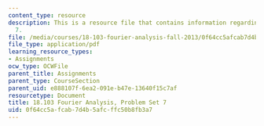 ```yaml
---
content_type: resource
description: This is a resource file that contains information regarding problem set
  7.
file: /media/courses/18-103-fourier-analysis-fall-2013/0f64cc5afcab7d4b5afcffc50b8fb3a7_MIT18_103F13_pset7.pdf
file_type: application/pdf
learning_resource_types:
- Assignments
ocw_type: OCWFile
parent_title: Assignments
parent_type: CourseSection
parent_uid: e888107f-6ea2-091e-b47e-13640f15c7af
resourcetype: Document
title: 18.103 Fourier Analysis, Problem Set 7
uid: 0f64cc5a-fcab-7d4b-5afc-ffc50b8fb3a7
---
```

